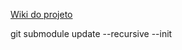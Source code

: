 [Wiki do projeto](https://github.com/AGES-PUCRS/mase/wiki)

git submodule update --recursive --init
